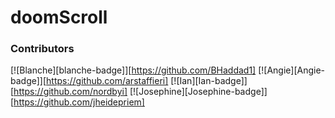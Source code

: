 # doomScroll

### Contributors
 [![Blanche][blanche-badge]][https://github.com/BHaddad1]
 [![Angie][Angie-badge]][https://github.com/arstaffieri]
 [![Ian][Ian-badge]][https://github.com/nordbyi]
 [![Josephine][Josephine-badge]][https://github.com/jheidepriem]
